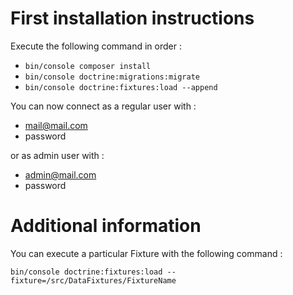 # First installation instructions

Execute the following command in order :
+ `bin/console composer install`
+ `bin/console doctrine:migrations:migrate`
+ `bin/console doctrine:fixtures:load --append`

You can now connect as a regular user with :
+ mail@mail.com
+ password

or as admin user with :

+ admin@mail.com
+ password


# Additional information

You can execute a particular Fixture with the following command :

`bin/console doctrine:fixtures:load --fixture=/src/DataFixtures/FixtureName`
